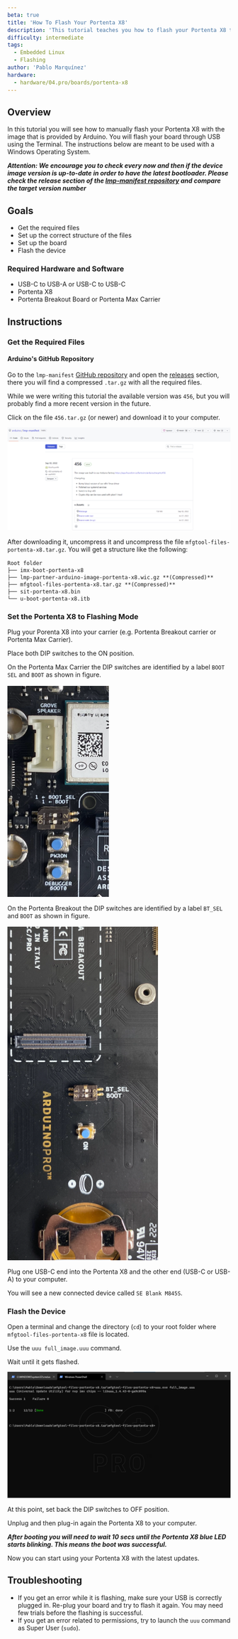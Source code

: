 ```yaml
---
beta: true
title: 'How To Flash Your Portenta X8'
description: 'This tutorial teaches you how to flash your Portenta X8 through USB'
difficulty: intermediate
tags:
  - Embedded Linux
  - Flashing
author: 'Pablo Marquínez'
hardware:
  - hardware/04.pro/boards/portenta-x8
---
```


## Overview

In this tutorial you will see how to manually flash your Portenta X8 with the image that is provided by Arduino. You will flash your board through USB using the Terminal.
The instructions below are meant to be used with a Windows Operating System.

***Attention: We encourage you to check every now and then if the device image version is up-to-date in order to have the latest bootloader. Please check the release section of the [lmp-manifest repository](https://github.com/arduino/lmp-manifest/releases) and compare the target version number***

## Goals

- Get the required files
- Set up the correct structure of the files
- Set up the board
- Flash the device

### Required Hardware and Software

- USB-C to USB-A or USB-C to USB-C
- Portenta X8
- Portenta Breakout Board or Portenta Max Carrier
    
## Instructions

### Get the Required Files

#### Arduino's GitHub Repository

Go to the `lmp-manifest` [GitHub repository](https://github.com/arduino/lmp-manifest) and open the [releases](https://github.com/arduino/lmp-manifest/releases) section, there you will find a compressed `.tar.gz` with all the required files.

While we were writing this tutorial the available version was `456`, but you will probably find a more recent version in the future.

Click on the file `456.tar.gz` (or newer) and download it to your computer.

![lpm-manifest repository overview](assets/lpm-manifest-overview.png)

After downloading it, uncompress it and uncompress the file `mfgtool-files-portenta-x8.tar.gz`. 
You will get a structure like the following:

```
Root folder
├── imx-boot-portenta-x8
├── lmp-partner-arduino-image-portenta-x8.wic.gz **(Compressed)**
├── mfgtool-files-portenta-x8.tar.gz **(Compressed)**
├── sit-portenta-x8.bin
└── u-boot-portenta-x8.itb
```

### Set the Portenta X8 to Flashing Mode

Plug your Porenta X8 into your carrier (e.g. Portenta Breakout carrier or Portenta Max Carrier).

Place both DIP switches to the ON position. 

On the Portenta Max Carrier the DIP switches are identified by a label `BOOT SEL` and `BOOT` as shown in figure.

![Max Carrier DIP switches](assets/max-carrier-dip-switches.png)

On the Portenta Breakout the DIP switches are identified by a label `BT_SEL` and `BOOT` as shown in figure.

![Breakout DIP switches](assets/breakout-dip-switches.png)

Plug one USB-C end into the Portenta X8 and the other end (USB-C or USB-A) to your computer.

You will see a new connected device called `SE Blank M845S`.

### Flash the Device

Open a terminal and change the directory (`cd`) to your root folder where `mfgtool-files-portenta-x8` file is located.

Use the `uuu full_image.uuu` command.

Wait until it gets flashed.

![uuu tool flashing success output](assets/uuu-flashing-success.png)

At this point, set back the DIP switches to OFF position.

Unplug and then plug-in again the Portenta X8 to your computer.

***After booting you will need to wait 10 secs until the Portenta X8 blue LED starts blinking. This means the boot was successful.***

Now you can start using your Portenta X8 with the latest updates.

## Troubleshooting

- If you get an error while it is flashing, make sure your USB is correctly plugged in. Re-plug your board and try to flash it again. You may need few trials before the flashing is successful.
- If you get an error related to permissions, try to launch the `uuu` command as Super User (`sudo`). 

